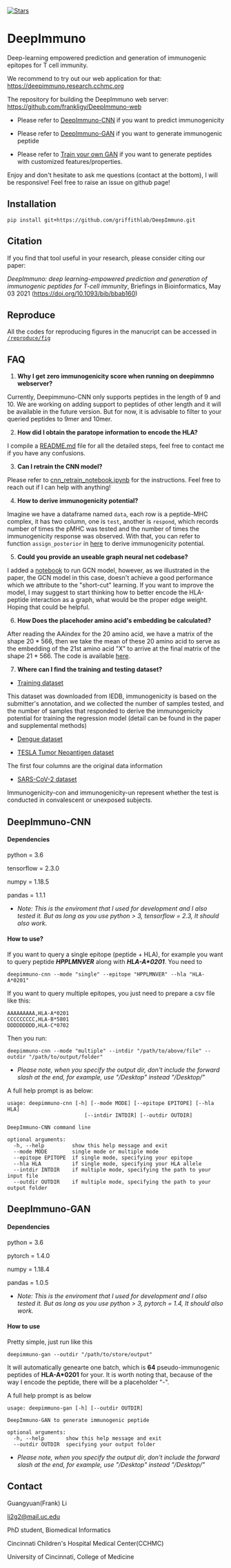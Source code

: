 [![Stars](https://img.shields.io/github/stars/frankligy/DeepImmuno)](https://github.com/frankligy/DeepImmuno/stargazers)


# DeepImmuno
Deep-learning empowered prediction and generation of immunogenic epitopes for T cell immunity. 

We recommend to try out our web application for that: https://deepimmuno.research.cchmc.org

The repository for building the DeepImmuno web server: https://github.com/frankligy/DeepImmuno-web

- Please refer to [DeepImmuno-CNN](#deepimmuno-cnn) if you want to predict immunogenicity

- Please refer to [DeepImmuno-GAN](#deepimmuno-gan) if you want to generate immunogenic peptide

- Please refer to [Train your own GAN](https://github.com/frankligy/DeepImmuno/tree/main/extension) if you want to generate peptides with customized features/properties.

Enjoy and don't hesitate to ask me questions (contact at the bottom), I will be responsive! Feel free to raise an issue on github page!

## Installation

```
pip install git+https://github.com/griffithlab/DeepImmuno.git
```

## Citation
If you find that tool useful in your research, please consider citing our paper:

*DeepImmuno: deep learning-empowered prediction and generation of immunogenic peptides for T-cell immunity*, Briefings in Bioinformatics, May 03 2021 (https://doi.org/10.1093/bib/bbab160)

## Reproduce
All the codes for reproducing figures in the manucript can be accessed in [`/reproduce/fig`](https://github.com/frankligy/DeepImmuno/tree/main/reproduce/fig)

## FAQ
1. **Why I get zero immunogenicity score when running on deepimmno webserver?**

Currently, Deepimmuno-CNN only supports peptides in the length of 9 and 10. We are working on adding support to peptides of other length and it will be available in the future version. But for now, it is advisable to filter to your queried peptides to 9mer and 10mer. 

2. **How did I obtain the paratope information to encode the HLA?**

I compile a [README.md](./new_imgt_scraping/README.md) file for all the detailed steps, feel free to contact me if you have any confusions.

3. **Can I retrain the CNN model?**

Please refer to [cnn_retrain_notebook.ipynb](./reproduce/cnn_retrain_notebook.ipynb) for the instructions. Feel free to reach out if I can help with anything!

4. **How to derive immunogenicity potential?**

Imagine we have a dataframe named `data`, each row is a peptide-MHC complex, it has two column, one is `test`, another is `respond`, which records number of times
the pMHC was tested and the number of times the immunogenicity response was observed. With that, you can refer to function `assign_posterior` in [here](https://github.com/frankligy/DeepImmuno/blob/main/src/immuno3_3.py#L17-L43) to derive immunogenicity
potential.

5. **Could you provide an useable graph neural net codebase?**

I added a [notebook](./reproduce/reproduce_gcn.ipynb) to run GCN model, however, as we illustrated in the paper, the GCN model in this case, doesn't achieve a good performance which we 
attribute to the "short-cut" learning. If you want to improve the model, I may suggest to start thinking how to better encode the HLA-peptide interaction as a graph, what would be the proper
edge weight. Hoping that could be helpful.

6. **How Does the placehoder amino acid's embedding be calculated?**

After reading the AAindex for the 20 amino acid, we have a matrix of the shape 20 * 566, then we take the mean of these 20 amino acid to serve as the embedding of the 21st amino acid "X" to arrive at the final matrix of the shape 21 * 566. The code is available [here](https://github.com/frankligy/DeepImmuno/blob/8d0d14900cd9f183d0795ab4b1b4f8dcb89a85e2/src/utils_get_afterpca.py#L177).

7. **Where can I find the training and testing dataset?**

* [Training dataset](https://github.com/frankligy/DeepImmuno/blob/main/reproduce/data/remove0123_sample100.csv)

This dataset was downloaded from IEDB, immunogenicity is based on the submitter's annotation, and we collected the number of samples tested, and the number of samples that responded to derive the immunogenicity potential for training the regression model (detail can be found in the paper and supplemental methods)

* [Dengue dataset](https://github.com/frankligy/DeepImmuno/blob/main/reproduce/data/dengue_test.csv)

* [TESLA Tumor Neoantigen dataset](https://github.com/frankligy/DeepImmuno/blob/main/reproduce/data/ori_test_cells.csv)

The first four columns are the original data information

* [SARS-CoV-2 dataset](https://github.com/frankligy/DeepImmuno/blob/main/reproduce/data/sars_cov_2_result.csv)

Immunogenicity-con and immunogenicity-un represent whether the test is conducted in convalescent or unexposed subjects.


## DeepImmuno-CNN

#### Dependencies

python = 3.6

tensorflow = 2.3.0

numpy = 1.18.5

pandas = 1.1.1


- *Note: This is the enviroment that I used for development and I also tested it. But as long as you use python > 3, tensorflow = 2.3, It should also work.*

#### How to use?

If you want to query a single epitope (peptide + HLA), for example you want to query peptide _**HPPLMNVER**_ along with _**HLA-A*0201**_. You need to

```shell
deepimmuno-cnn --mode "single" --epitope "HPPLMNVER" --hla "HLA-A*0201"
```

If you want to query multiple epitopes, you just need to prepare a csv file like this:

```shell
AAAAAAAAA,HLA-A*0201
CCCCCCCCC,HLA-B*5801
DDDDDDDDD,HLA-C*0702
```

Then you run:

```shell
deepimmuno-cnn --mode "multiple" --intdir "/path/to/above/file" --outdir "/path/to/output/folder"
```

- *Please note, when you specify the output dir, don't include the forward slash at the end, for example, use "/Desktop" instead "/Desktop/"*

A full help prompt is as below:

```
usage: deepimmuno-cnn [-h] [--mode MODE] [--epitope EPITOPE] [--hla HLA]
                         [--intdir INTDIR] [--outdir OUTDIR]

DeepImmuno-CNN command line

optional arguments:
  -h, --help         show this help message and exit
  --mode MODE        single mode or multiple mode
  --epitope EPITOPE  if single mode, specifying your epitope
  --hla HLA          if single mode, specifying your HLA allele
  --intdir INTDIR    if multiple mode, specifying the path to your input file
  --outdir OUTDIR    if multiple mode, specifying the path to your output folder
```

## DeepImmuno-GAN

#### Dependencies

python = 3.6

pytorch = 1.4.0

numpy = 1.18.4

pandas = 1.0.5


- *Note: This is the enviroment that I used for development and I also tested it. But as long as you use python > 3, pytorch = 1.4, It should also work.*


#### How to use

Pretty simple, just run like this

```shell
deepimmuno-gan --outdir "/path/to/store/output"
```

It will automatically genearte one batch, which is **64** pseudo-immunogenic peptides of **HLA-A*0201** for your. It is worth noting that, because of the way I encode the peptide, there will be a placeholder "-". 

A full help prompt is as below
```
usage: deepimmuno-gan [-h] [--outdir OUTDIR]

DeepImmuno-GAN to generate immunogenic peptide

optional arguments:
  -h, --help       show this help message and exit
  --outdir OUTDIR  specifying your output folder
```

- *Please note, when you specify the output dir, don't include the forward slash at the end, for example, use "/Desktop" instead "/Desktop/"*

## Contact

Guangyuan(Frank) Li

li2g2@mail.uc.edu

PhD student, Biomedical Informatics

Cincinnati Children's Hospital Medical Center(CCHMC)

University of Cincinnati, College of Medicine





